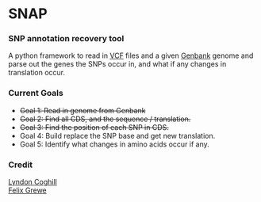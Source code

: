 # SNAP

### SNP annotation recovery tool

A python framework to read in [VCF](http://www.1000genomes.org/node/101) files and a given [Genbank](http://www.ncbi.nlm.nih.gov/genbank) genome and
parse out the genes the SNPs occur in, and what if any changes in translation
occur.

### Current Goals

- ~~Goal 1: Read in genome from Genbank~~
- ~~Goal 2: Find all CDS, and the sequence / translation.~~
- ~~Goal 3: Find the position of each SNP in CDS.~~
- Goal 4: Build replace the SNP base and get new translation.
- Goal 5: Identify what changes in amino acids occur if any.

### Credit

[Lyndon Coghill](https://github.com/lcoghill/)  
[Felix Grewe](https://github.com/reawe/)
